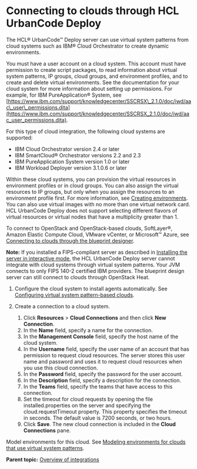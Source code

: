 # Connecting to clouds through HCL UrbanCode Deploy

The HCL® UrbanCode™ Deploy server can use virtual system patterns from cloud systems such as IBM® Cloud Orchestrator to create dynamic environments.

You must have a user account on a cloud system. This account must have permission to create script packages, to read information about virtual system patterns, IP groups, cloud groups, and environment profiles, and to create and delete virtual environments. See the documentation for your cloud system for more information about setting up permissions. For example, for IBM PureApplication® System, see [https://www.ibm.com/support/knowledgecenter/SSCRSX\_2.1.0/doc/iwd/aac\_user\_permissions.dita](https://www.ibm.com/support/knowledgecenter/SSCRSX_2.1.0/doc/iwd/aac_user_permissions.dita).

For this type of cloud integration, the following cloud systems are supported:

-   IBM Cloud Orchestrator version 2.4 or later
-   IBM SmartCloud® Orchestrator versions 2.2 and 2.3
-   IBM PureApplication System version 1.0 or later
-   IBM Workload Deployer version 3.1.0.6 or later

Within these cloud systems, you can provision the virtual resources in environment profiles or in cloud groups. You can also assign the virtual resources to IP groups, but only when you assign the resources to an environment profile first. For more information, see [Creating environments](app_environment_create.md). You can also use virtual images with no more than one virtual network card. HCL UrbanCode Deploy does not support selecting different flavors of virtual resources or virtual nodes that have a multiplicity greater than 1.

To connect to OpenStack and OpenStack-based clouds, SoftLayer®, Amazon Elastic Compute Cloud, VMware vCenter, or Microsoft™ Azure, see [Connecting to clouds through the blueprint designer](../../com.edt.doc/topics/security_cloud_connection.md).

**Note:** If you installed a FIPS-compliant server as described in [Installing the server in interactive mode](../../com.udeploy.install.doc/topics/server_install_interactive.md), the HCL UrbanCode Deploy server cannot integrate with cloud systems through virtual system patterns. Your JVM connects to only FIPS 140-2 certified IBM providers. The blueprint design server can still connect to clouds through OpenStack Heat.

1.  Configure the cloud system to install agents automatically. See [Configuring virtual system pattern-based clouds](../../com.udeploy.install.doc/topics/cloud_configure.md).
2.  Create a connection to a cloud system. 

    1.  Click **Resources** \> **Cloud Connections** and then click **New Connection**.
    2.  In the **Name** field, specify a name for the connection.
    3.  In the **Management Console** field, specify the host name of the cloud system.
    4.  In the **Username** field, specify the user name of an account that has permission to request cloud resources. The server stores this user name and password and uses it to request cloud resources when you use this cloud connection.
    5.  In the **Password** field, specify the password for the user account.
    6.  In the **Description** field, specify a description for the connection.
    7.  In the **Teams** field, specify the teams that have access to this connection.
    8.  Set the timeout for cloud requests by opening the file installed.properties on the server and specifying the cloud.requestTimeout property. This property specifies the timeout in seconds. The default value is 7200 seconds, or two hours.
    9.  Click **Save**.
    The new cloud connection is included in the **Cloud Connections** pane.


Model environments for this cloud. See [Modeling environments for clouds that use virtual system patterns](../../com.edt.doc/topics/blueprint_edit_clouds_vsp.md).

**Parent topic:** [Overview of integrations](../topics/integrat_ov.md)

